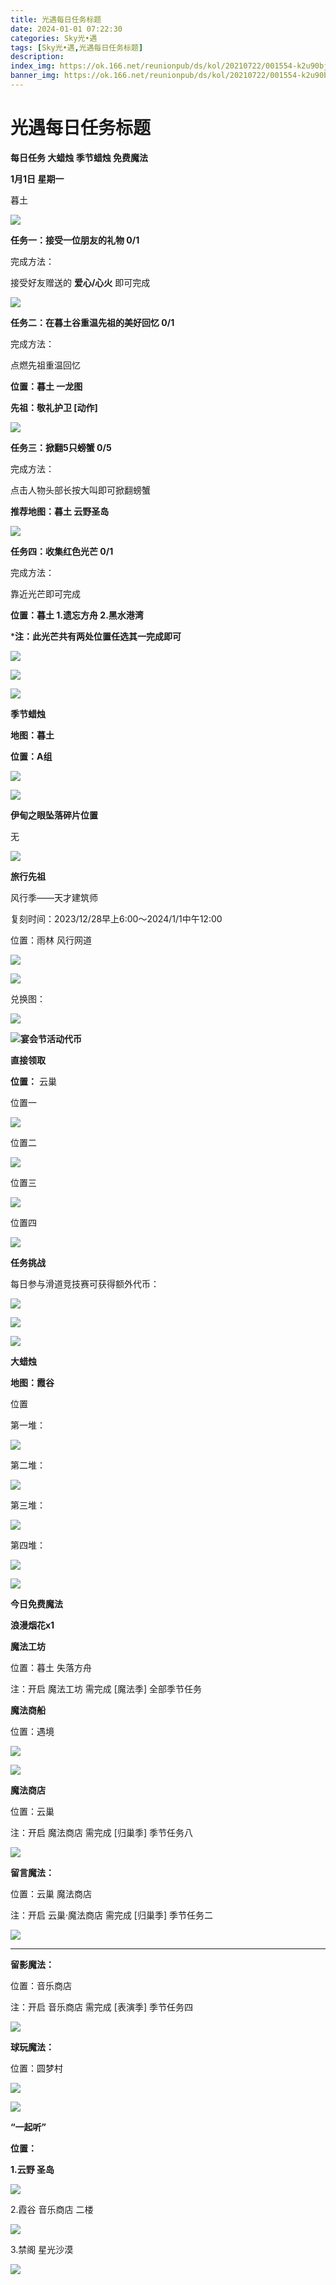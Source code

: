 ```yaml
---
title: 光遇每日任务标题
date: 2024-01-01 07:22:30
categories: Sky光•遇
tags: [Sky光•遇,光遇每日任务标题]
description: 
index_img: https://ok.166.net/reunionpub/ds/kol/20210722/001554-k2u90bj7ay.png?imageView&thumbnail=600x0&type=jpg
banner_img: https://ok.166.net/reunionpub/ds/kol/20210722/001554-k2u90bj7ay.png?imageView&thumbnail=600x0&type=jpg
---
```

# 光遇每日任务标题
**每日任务 大蜡烛 季节蜡烛 免费魔法**

 **1月1日 星期一**

暮土

![](https://img.166.net/reunionpub/ds/kol/20240101/002658-9a865gm7js.jpeg)

 **任务一：接受一位朋友的礼物 0/1**

完成方法：

接受好友赠送的 **爱心/心火** 即可完成

![](https://img.166.net/reunionpub/ds/kol/20240101/002250-v326ra0bcu.jpg)

 **任务二：在暮土谷重温先祖的美好回忆 0/1**

完成方法：

点燃先祖重温回忆

 **位置：暮土 一龙图**

 **先祖：敬礼护卫 [动作]**

![](https://img.166.net/reunionpub/ds/kol/20240101/015246-4ko2lipa56.jpg)

 **任务三：掀翻5只螃蟹 0/5**

完成方法：

点击人物头部长按大叫即可掀翻螃蟹

 **推荐地图：暮土 云野圣岛**

![](https://img.166.net/reunionpub/ds/kol/20240101/002410-lm4r75tpb1.jpeg)

 **任务四：收集红色光芒  0/1**

完成方法：

靠近光芒即可完成

 **位置：暮土  1.遗忘方舟 2.黑水港湾**

 ***注：此光芒共有两处位置任选其一完成即可**

![](https://img.166.net/reunionpub/ds/kol/20240101/002433-9mroy82gpq.jpg)

![](https://img.166.net/reunionpub/ds/kol/20240101/002439-6imefn43bl.jpg)

 **![](https://img.166.net/reunionpub/ds/kol/20231014/003453-vozlin1q8p.png)**

 **季节蜡烛**

 **地图：暮土**

 **位置：A组**

![](https://img.166.net/reunionpub/ds/kol/20231231/232123-62w9cb8otj.jpg)

 **![](https://img.166.net/reunionpub/ds/kol/20231014/003453-vozlin1q8p.png)**

 **伊甸之眼坠落碎片位置**

无

 **![](https://img.166.net/reunionpub/ds/kol/20231014/002539-7uzhdl3t0m.png)**

 **旅行﻿先祖**

风行季——天才建筑师

复刻时间：2023/12/28早上6:00～2024/1/1中午12:00

位置：雨林 风行网道

 **![](https://img.166.net/reunionpub/ds/kol/20231227/235057-2t86uojyia.jpg)**

 **![](https://img.166.net/reunionpub/ds/kol/20231227/235103-zcdyftanqg.jpg)**

兑换图：

 **![](https://img.166.net/reunionpub/ds/kol/20231228/111135-gtlk2wqdm5.jpg)**

**![](https://img.166.net/reunionpub/ds/kol/20231014/002539-7uzhdl3t0m.png)宴会节活动代币**

 **直接领取**

 **位置：** 云巢

位置一

![](https://img.166.net/reunionpub/ds/kol/20240101/000757-z5f1cvbpsy.png)

位置二

![](https://img.166.net/reunionpub/ds/kol/20240101/001344-7wnvbsca1p.jpg)

位置三

![](https://img.166.net/reunionpub/ds/kol/20240101/001827-2yse98wn7c.jpg)

位置四

![](https://img.166.net/reunionpub/ds/kol/20240101/001806-cw61s3v04q.jpg)

 **任务挑战**

每日参与滑道竞技赛可获得额外代币：

 **![](https://img.166.net/reunionpub/ds/kol/20231228/002707-5n6csimosp.jpg)**

 **![](https://img.166.net/reunionpub/ds/kol/20231228/002715-kzms3e5gq7.jpg)**

 **![](https://img.166.net/reunionpub/ds/kol/20231014/002539-7uzhdl3t0m.png)**

 **大蜡烛**

 **地图：霞谷**

位置

第一堆：

![](https://img.166.net/reunionpub/ds/kol/20231231/233001-ersy5n21gk.jpg)

第二堆：

![](https://img.166.net/reunionpub/ds/kol/20231231/233015-vhuwjr4y9l.jpg)

第三堆：

![](https://img.166.net/reunionpub/ds/kol/20231231/233026-tsbd6a1fr5.jpg)

第四堆：

![](https://img.166.net/reunionpub/ds/kol/20231231/233033-lig8q3j67m.jpg)

 **![](https://img.166.net/reunionpub/ds/kol/20231014/004048-gyt2imp830.png)**

 **今日免费魔法**

 **浪漫烟花x1**

 **魔法工坊**

位置：暮土 失落方舟

注：开启 魔法工坊 需完成 [魔法季] 全部季节任务

 **魔法商船**

位置：遇境

 **![](https://img.166.net/reunionpub/ds/kol/20231014/004605-qmuiowanf4.png)**

![](https://img.166.net/reunionpub/ds/kol/20231231/233130-sikuovqa5z.jpg)

 **魔法商店**

位置：云巢

注：开启 魔法商店 需完成 [归巢季] 季节任务八

![](https://img.166.net/reunionpub/ds/kol/20231231/233109-8ztgbiw56e.jpg)

 **留言魔法：**

位置：云巢 魔法商店

注：开启 云巢·魔法商店 需完成 [归巢季] 季节任务二

 **![](https://img.166.net/reunionpub/ds/kol/20231107/140441-vyjm6wbds7.png)**

 ****

**留影魔法：**

位置：音乐商店

注：开启 音乐商店 需完成 [表演季] 季节任务四

![](https://img.166.net/reunionpub/ds/kol/20231231/233351-fc79sljvwd.jpeg)

 **球玩魔法：**

位置：圆梦村

 **![](https://img.166.net/reunionpub/ds/kol/20231014/005022-4hnlvzm7iu.png)**

 **![](https://img.166.net/reunionpub/ds/kol/20231220/070757-w9oeg612sl.png)**

 **“一起听”**

 **位置：**

 **1.云野 圣岛**

**![](https://img.166.net/reunionpub/ds/kol/20231220/071109-so6aef3jyr.jpeg)**

2.霞谷 音乐商店 二楼

**![](https://img.166.net/reunionpub/ds/kol/20231220/071120-naym3f5u4g.jpeg)**

3.禁阁 星光沙漠

 **![](https://img.166.net/reunionpub/ds/kol/20231220/071136-p6b05krfu4.png)**

